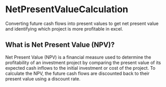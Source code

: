 # NetPresentValueCalculation
Converting future cash flows into present values to get net present value and identifying which project is more profitable in excel.

## What is Net Present Value (NPV)?
Net Present Value (NPV) is a financial measure used to determine the profitability of an investment project by comparing the present value of its expected cash inflows to the initial investment or cost of the project. To calculate the NPV, the future cash flows are discounted back to their present value using a discount rate.

